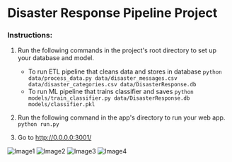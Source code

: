# Disaster Response Pipeline Project

### Instructions:
1. Run the following commands in the project's root directory to set up your database and model.

    - To run ETL pipeline that cleans data and stores in database
        `python data/process_data.py data/disaster_messages.csv data/disaster_categories.csv data/DisasterResponse.db`
    - To run ML pipeline that trains classifier and saves
        `python models/train_classifier.py data/DisasterResponse.db models/classifier.pkl`

2. Run the following command in the app's directory to run your web app.
    `python run.py`

3. Go to http://0.0.0.0:3001/

![Image1](https://github.com/shikharsharma23/UdacityDisasterResponse/blob/master/screenshot/Picture%201.png)
![Image2](https://github.com/shikharsharma23/UdacityDisasterResponse/blob/master/screenshot/Picture%202.png)
![Image3](https://github.com/shikharsharma23/UdacityDisasterResponse/blob/master/screenshot/Picture%203.png)
![Image4](https://github.com/shikharsharma23/UdacityDisasterResponse/blob/master/screenshot/Picture%204.png)
